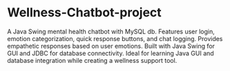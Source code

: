 # Wellness-Chatbot-project
A Java Swing mental health chatbot with MySQL db. Features user login, emotion categorization, quick response buttons, and chat logging. Provides empathetic responses based on user emotions. Built with Java Swing for GUI and JDBC for database connectivity. Ideal for learning Java GUI and database integration while creating a wellness support tool.
